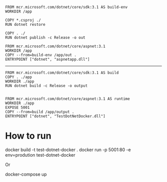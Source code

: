 ﻿
```
FROM mcr.microsoft.com/dotnet/core/sdk:3.1 AS build-env
WORKDIR /app

COPY *.csproj ./
RUN dotnet restore

COPY . ./
RUN dotnet publish -c Release -o out

FROM mcr.microsoft.com/dotnet/core/aspnet:3.1
WORKDIR /app
COPY --from=build-env /app/out .
ENTRYPOINT ["dotnet", "aspnetapp.dll"]
```

------------------------------------------------------
```
FROM mcr.microsoft.com/dotnet/core/sdk:3.1 AS build
COPY . ./app
WORKDIR ./app
RUN dotnet build -c Release -o output


FROM mcr.microsoft.com/dotnet/core/aspnet:3.1 AS runtime
WORKDIR ./app
EXPOSE 5001
COPY --from=build /app/output .
ENTRYPOINT ["dotnet", "TestDotNetDocker.dll"]
```

# How to run
docker build -t test-dotnet-docker .
docker run -p 5001:80  -e env=prodution test-dotnet-docker

Or

docker-compose up
